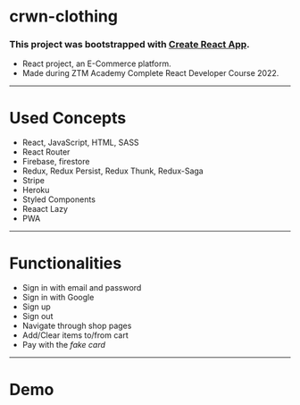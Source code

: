 # crwn-clothing
### This project was bootstrapped with [Create React App](https://github.com/facebook/create-react-app).
- React project, an E-Commerce platform.
- Made during ZTM Academy Complete React Developer Course 2022.
---
# Used Concepts
- React, JavaScript, HTML, SASS
- React Router
- Firebase, firestore
- Redux, Redux Persist, Redux Thunk, Redux-Saga
- Stripe
- Heroku
- Styled Components
- Reaact Lazy
- PWA
---
# Functionalities
- Sign in with email and password
- Sign in with Google
- Sign up
- Sign out
- Navigate through shop pages
- Add/Clear items to/from cart
- Pay with the *fake card*
---
# Demo
